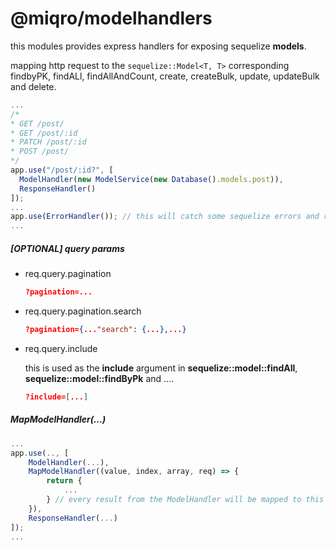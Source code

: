 # @miqro/modelhandlers

this modules provides express handlers for exposing sequelize **models**. 

mapping http request to the ``sequelize::Model<T, T>`` corresponding findbyPK, findALl, findAllAndCount, create, createBulk, update, updateBulk and delete. 

```javascript
...
/*
* GET /post/
* GET /post/:id
* PATCH /post/:id
* POST /post/
*/
app.use("/post/:id?", [
  ModelHandler(new ModelService(new Database().models.post)), 
  ResponseHandler()
]);
...
app.use(ErrorHandler()); // this will catch some sequelize errors and return a http response
...
```

##### [OPTIONAL] query params

- req.query.pagination

    ```json
    ?pagination=...
    ```

- req.query.pagination.search

    ```json
    ?pagination={..."search": {...},...}
    ```

- req.query.include

    this is used as the **include** argument in **sequelize::model::findAll**, **sequelize::model::findByPk** and .... 

    ```json
    ?include=[...]
    ```

##### MapModelHandler(...)

```javascript
...
app.use(.., [
    ModelHandler(...),
    MapModelHandler((value, index, array, req) => {
        return {
            ... 
        } // every result from the ModelHandler will be mapped to this even if result is paginated
    }),
    ResponseHandler(...) 
]);
...
```
